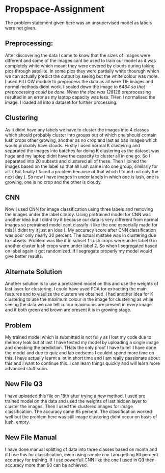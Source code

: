 # Propspace-Assignment
The problem statement given here was an unsupervised model as labels were not given. 
## Preprocessing:
After discovering the data I came to know that the sizes of images were different and some of the images cant be used to train our model as it was completely white which meant they were covered by clouds during taking pics through satellite. In some pics they were partially white thourugh which we can actually predict the output by seeing but the white colour was more. I used PILLOW module to preprocess the data as all were TIF images and normal methods didnt work. I scaled down the image to 64*64 so that preprocessing could be done. When the size was 128*128 preprocessing resulted in an error as my laptop capacity was less. THen I normalised the image. I loaded all into a dataset for further processing.
## Clustering
As it didnt have any labels we have to cluster the images into 4 classes which should probably cluster into groups out of which one should contain lush crops other growing, another as no crop and last as bad images which would probably have clouds. Firstly I used normal K clusteirng and separated the images into batches for doing K clustering as the dataset was huge and my laptop didnt have the capacity to cluster all in one go. So I separated into 20 subsets and clustered all of these. Then I joined the images based on the label so that all lush came into one group, similarly for all. ( But finally I faced a problem because of that which I found out only the next day ). So now I have images in under labels in which one is lush, one is growing, one is no crop and the other is cloudy.
## CNN
Now I used CNN for image classification using three labels and removing the images under the label cloudy. Using pretrained model for CNN was another idea but I didnt try it because our data is very different from normal images so pretrained model cant classify it like the one especially made for this( I didnt try it just an idea ). My accuracy score after CNN classification was poor only nearly 30 percent. The actual mistake was in clustering due to subsets. Problem was like if in subset 1 Lush crops were under label 0 in another cluster lush crops were under label 2. So when I segregated based on label again it got randomized. If I segregate properly my model would give better results.

## Alternate Solution
Another solution is to use a pretrained model on this and use the weights of last layer for clustering. I could have used PCA for extracting the main features and to visulize the clusters we obtained.
I had another idea for K clustering to use the maximum colour in the image for clustering as while seeing the data we can tell colour maximums are present in every image and if both green and brown are present it is in growing stage.

## Problem
My trained model which is submitted is not fully as I lost my code due to memory leak but at last I have tested my model by uploading a single image and checking the prediction. THats the only proof I have to tell I have done the model and due to quiz and lab endsems I couldnt spend more time on this. I have actually learnt a lot in short time and I am really passionate about this and I want to continue this. I can learn things quickly and will learn more advanced stuff soon. 

## New File Q3
I have uploaded this file on 18th after trying a new method. I used pre trained model on the data and used the weights of last hidden layer to cluster the images. Then I used the clustered images for image classification. The accuracy came 85 percent. The classification worked well but the problem here was still image clustering didnt occur on basis of lush, empty. 

## New File Manual
I have done manual splitting of data into three classes based on month and if I use this for classification, even using simple cnn I am getting 80 percent accuracy for training. If I use powerfull CNN like the one I used in Q3 then accuracy more than 90 can be achieved.
